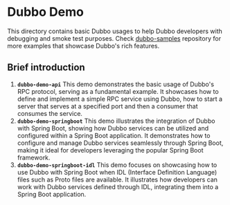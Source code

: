 # Dubbo Demo

This directory contains basic Dubbo usages to help Dubbo developers with debugging and smoke test purposes. Check [dubbo-samples](https://github.com/apache/dubbo-samples) repository for more examples that showcase Dubbo's rich features.

## Brief introduction

1. **`dubbo-demo-api`**
   This demo demonstrates the basic usage of Dubbo's RPC protocol, serving as a fundamental example. It showcases how to define and implement a simple RPC service using Dubbo, how to start a server that serves at a specified port and then a consumer that consumes the service. 
2. **`dubbo-demo-springboot`**
   This demo illustrates the integration of Dubbo with Spring Boot, showing how Dubbo services can be utilized and configured within a Spring Boot application. It demonstrates how to configure and manage Dubbo services seamlessly through Spring Boot, making it ideal for developers leveraging the popular Spring Boot framework.
3. **`dubbo-demo-springboot-idl`**
   This demo focuses on showcasing how to use Dubbo with Spring Boot when IDL (Interface Definition Language) files such as Proto files are available. It illustrates how developers can work with Dubbo services defined through IDL, integrating them into a Spring Boot application.


